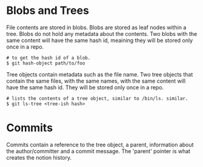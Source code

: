 # Blobs and Trees

File contents are stored in blobs. Blobs are stored as leaf nodes within a
tree. Blobs do not hold any metadata about the contents. Two blobs with the
same content will have the same hash id, meaining they will be stored only
once in a repo.

    # to get the hash id of a blob.
    $ git hash-object path/to/foo

Tree objects contain metadata such as the file name. Two tree objects that
contain the same files, with the same names, with the same content will have
the same hash id. They will be stored only once in a repo.

    # lists the contents of a tree object, similar to /bin/ls. similar.
    $ git ls-tree <tree-ish hash>

# Commits

Commits contain a reference to the tree object, a parent, information about
the author/committer and a commit message. The 'parent' pointer is what
creates the notion history.

